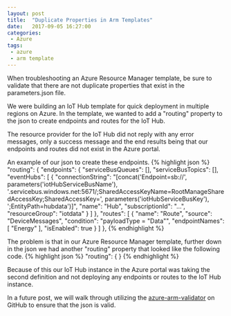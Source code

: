 ```yaml
---
layout: post
title:  "Duplicate Properties in Arm Templates"
date:   2017-09-05 16:27:00
categories:
 - Azure
tags:
 - azure
 - arm template
---
```


When troubleshooting an Azure Resource Manager template, be sure to validate that there are not duplicate properties that exist in the parameters.json file.
&shy;

We were building an IoT Hub template for quick deployment in multiple regions on Azure. In the template, we wanted to add a "routing" property to the json to create endpoints and routes for the IoT Hub. 

The resource provider for the IoT Hub did not reply with any error messages, only a success message and the end results being that our endpoints and routes did not exist in the Azure portal.

An example of our json to create these endpoints.
{% highlight json %}
        "routing": {
          "endpoints": {
            "serviceBusQueues": [],
            "serviceBusTopics": [],
            "eventHubs": [
              {
                "connectionString": "[concat('Endpoint=sb://', parameters('iotHubServiceBusName'), '.servicebus.windows.net:5671/;SharedAccessKeyName=RootManageSharedAccessKey;SharedAccessKey=', parameters('iotHubServiceBusKey'), ';EntityPath=hubdata')]",
                "name": "Hub",
                "subscriptionId": "...",
                "resourceGroup": "iotdata"
              }
            ]
          },
          "routes": [
            {
              "name": "Route",
              "source": "DeviceMessages",
              "condition": "payloadType = \"Data\"",
              "endpointNames": [
                "Energy"
              ],
              "isEnabled": true
            }
          ]
        },
{% endhighlight %}

The problem is that in our Azure Resource Manager template, further down in the json we had another "routing" property that looked like the following code.
{% highlight json %}
        "routing": {
        }
{% endhighlight %}

Because of this our IoT Hub instance in the Azure portal was taking the second definition and not deploying any endpoints or routes to the IoT Hub instance.

In a future post, we will walk through utilizing the [azure-arm-validator](https://github.com/Azure/azure-arm-validator) on GitHub to ensure that the json is valid.